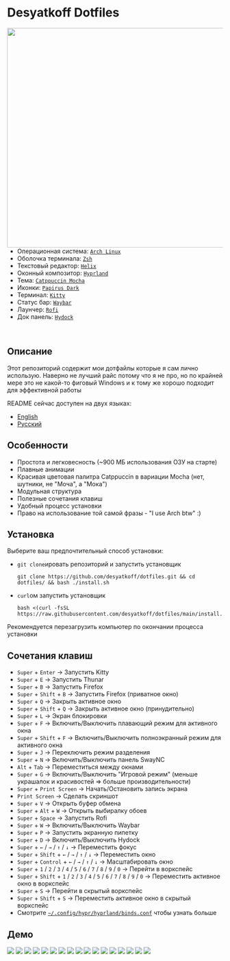 # Desyatkoff Dotfiles

<img
    src="assets/demo_17.png"
    align="right"
    width="512"
/>

* Операционная система: [`Arch Linux`](https://archlinux.org)
* Оболочка терминала: [`Zsh`](https://www.zsh.org)
* Текстовый редактор: [`Helix`](https://helix-editor.com)
* Оконный композитор: [`Hyprland`](https://hypr.land)
* Тема: [`Catppuccin Mocha`](https://catppuccin.com)
* Иконки: [`Papirus Dark`](https://github.com/PapirusDevelopmentTeam/papirus-icon-theme)
* Терминал: [`Kitty`](https://sw.kovidgoyal.net/kitty/)
* Статус бар: [`Waybar`](https://github.com/Alexays/Waybar)
* Лаунчер: [`Rofi`](https://github.com/davatorium/rofi)
* Док панель: [`Hydock`](https://github.com/desyatkoff/hydock)

<br />

## Описание

Этот репозиторий содержит мои дотфайлы которые я сам лично использую. Наверно не лучший райс потому что я не про, но по крайней мере это не какой-то фиговый Windows и к тому же хорошо подходит для эффективной работы

README сейчас доступен на двух языках:
* [English](README.en.md)
* [Русский](README.ru.md)

## Особенности

* Простота и легковесность (~900 МБ использования ОЗУ на старте)
* Плавные анимации
* Красивая цветовая палитра Catppuccin в вариации Mocha (нет, шутники, не "Моча", а "Мока")
* Модульная структура
* Полезные сочетания клавиш
* Удобный процесс установки
* Право на использование той самой фразы - "I use Arch btw" :)

## Установка

Выберите ваш предпочтительный способ установки:

* `git clone`ировать репозиторий и запустить установщик
    ```Shell
    git clone https://github.com/desyatkoff/dotfiles.git && cd dotfiles/ && bash ./install.sh
    ```
* `curl`ом запустить установщик
    ```Shell
    bash <(curl -fsSL https://raw.githubusercontent.com/desyatkoff/dotfiles/main/install.sh)
    ```

Рекомендуется перезагрузить компьютер по окончании процесса установки

## Сочетания клавиш

* `Super` + `Enter` -> Запустить Kitty
* `Super` + `E` -> Запустить Thunar
* `Super` + `B` -> Запустить Firefox
* `Super` + `Shift` + `B` -> Запустить Firefox (приватное окно)
* `Super` + `Q` -> Закрыть активное окно
* `Super` + `Shift` + `Q` -> Закрыть активное окно (принудительно)
* `Super` + `L` -> Экран блокировки
* `Super` + `F` -> Включить/Выключить плавающий режим для активного окна
* `Super` + `Shift` + `F` -> Включить/Выключить полноэкранный режим для активного окна
* `Super` + `J` -> Переключить режим разделения
* `Super` + `N` -> Включить/Выключить панель SwayNC
* `Alt` + `Tab` -> Переместиться между окнами
* `Super` + `G` -> Включить/Выключить "Игровой режим" (меньше украшалок и красивостей => больше производительности)
* `Super` + `Print Screen` -> Начать/Остановить запись экрана
* `Print Screen` -> Сделать скриншот
* `Super` + `V` -> Открыть буфер обмена
* `Super` + `Alt` + `W` -> Открыть выбиралку обоев
* `Super` + `Space` -> Запустить Rofi
* `Super` + `W` -> Включить/Выключить Waybar
* `Super` + `P` -> Запустить экранную пипетку
* `Super` + `D` -> Включить/Выключить Hydock
* `Super` + `←` / `→` / `↑` / `↓` -> Переместить фокус
* `Super` + `Shift` + `←` / `→` / `↑` / `↓` -> Переместить окно
* `Super` + `Control` + `←` / `→` / `↑` / `↓` -> Масштабировать окно
* `Super` + `1` / `2` / `3` / `4` / `5` / `6` / `7` / `8` / `9` / `0` -> Перейти в воркспейс
* `Super` + `Shift` + `1` / `2` / `3` / `4` / `5` / `6` / `7` / `8` / `9` / `0` -> Переместить активное окно в воркспейс
* `Super` + `S` -> Перейти в скрытый воркспейс
* `Super` + `Shift` + `S` -> Переместить активное окно в скрытый воркспейс
* Смотрите [`~/.config/hypr/hyprland/binds.conf`](home/.config/hypr/hyprland/binds.conf) чтобы узнать больше

## Демо

![](assets/demo_1.png)
![](assets/demo_2.png)
![](assets/demo_3.png)
![](assets/demo_4.png)
![](assets/demo_5.png)
![](assets/demo_6.png)
![](assets/demo_7.png)
![](assets/demo_8.png)
![](assets/demo_9.png)
![](assets/demo_10.png)
![](assets/demo_11.png)
![](assets/demo_12.png)
![](assets/demo_13.png)
![](assets/demo_14.png)
![](assets/demo_15.png)
![](assets/demo_16.png)
![](assets/demo_17.png)

